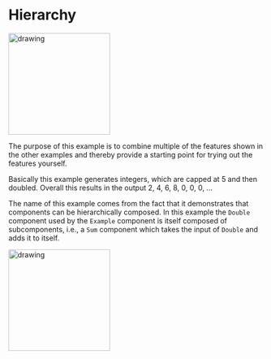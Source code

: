 <!-- (c) https://github.com/MontiCore/monticore -->
# Hierarchy

<img src="docs/HierarchyExample.png" alt="drawing" height="200px"/>

The purpose of this example is to combine multiple of the features shown in the
other examples and thereby provide a starting point for trying out the features
yourself.

Basically this example generates integers, which are capped at 5 and then 
doubled. Overall this results in the output 2, 4, 6, 8, 0, 0, 0, ...

The name of this example comes from the fact that it demonstrates that 
components can be hierarchically composed. In this example the `Double` 
component used by the `Example` component is itself composed of subcomponents,
i.e., a `Sum` component which takes the input of `Double` and adds it to itself.

<img src="docs/HierarchyDouble.png" alt="drawing" height="200px"/>
